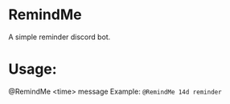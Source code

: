 # RemindMe
A simple reminder discord bot.

# Usage:
@RemindMe \<time\> message
Example: `@RemindMe 14d reminder`
